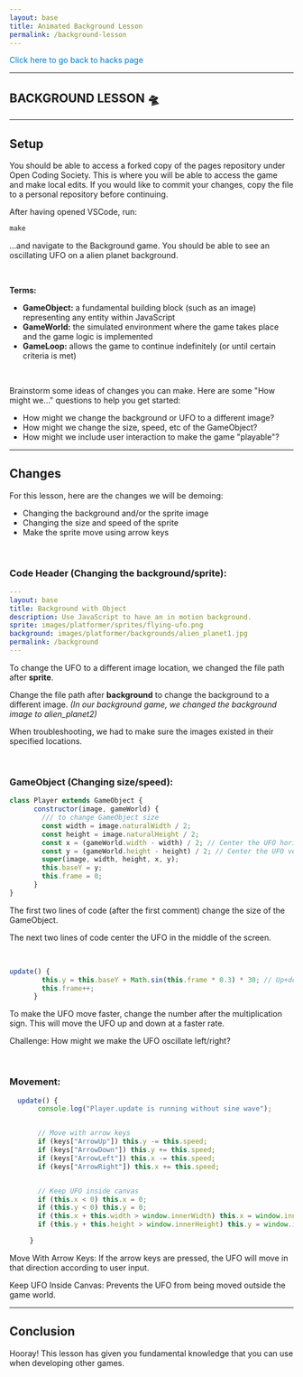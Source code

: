 ```yaml
---
layout: base
title: Animated Background Lesson
permalink: /background-lesson
---
```


<p class="back-button"><a href="{{site.baseurl}}/hacks" style="text-decoration:none;color:#007acc;font-weight:20px;">Click here to go back to hacks page</a></p>

---

## **BACKGROUND LESSON** 🛸

---

## **Setup**

You should be able to access a forked copy of the pages repository under Open Coding Society. This is where you will be able to access the game and make local edits. If you would like to commit your changes, copy the file to a personal repository before continuing.

After having opened VSCode, run:
```js
make
```
...and navigate to the Background game. You should be able to see an oscillating UFO on a alien planet background.

<br>

**Terms:**
- **GameObject:** a fundamental building block (such as an image) representing any entity within JavaScript
- **GameWorld:**  the simulated environment where the game takes place and the game logic is implemented
- **GameLoop:** allows the game to continue indefinitely (or until certain criteria is met)

<br> 

Brainstorm some ideas of changes you can make. Here are some "How might we..." questions to help you get started:
- How might we change the background or UFO to a different image?
- How might we change the size, speed, etc of the GameObject?
- How might we include user interaction to make the game "playable"?

---

## **Changes**

For this lesson, here are the changes we will be demoing:
- Changing the background and/or the sprite image
- Changing the size and speed of the sprite
- Make the sprite move using arrow keys

<br>

### **Code Header (Changing the background/sprite):**

```yaml
---
layout: base
title: Background with Object
description: Use JavaScript to have an in motion background.
sprite: images/platformer/sprites/flying-ufo.png
background: images/platformer/backgrounds/alien_planet1.jpg
permalink: /background
---
```
To change the UFO to a different image location, we changed the file path after **sprite**.

Change the file path after **background** to change the background to a different image.
*(In our background game, we changed the background image to alien_planet2)*

When troubleshooting, we had to make sure the images existed in their specified locations.

<br>

### **GameObject (Changing size/speed):**

```js
class Player extends GameObject {
      constructor(image, gameWorld) {
        /// to change GameObject size
        const width = image.naturalWidth / 2;
        const height = image.naturalHeight / 2;
        const x = (gameWorld.width - width) / 2; // Center the UFO horizontally.
        const y = (gameWorld.height - height) / 2; // Center the UFO vertically.
        super(image, width, height, x, y);
        this.baseY = y;
        this.frame = 0;
      }
}
```
The first two lines of code (after the first comment) change the size of the GameObject. 

The next two lines of code center the UFO in the middle of the screen.

<br>

```js
update() { 
        this.y = this.baseY + Math.sin(this.frame * 0.3) * 30; // Up+down movement of the UFO.
        this.frame++;
      }
```
To make the UFO move faster, change the number after the multiplication sign. This will move the UFO up and down at a faster rate.

Challenge: How might we make the UFO oscillate left/right?

<br>

### **Movement:**

```js
  update() {
       console.log("Player.update is running without sine wave");


       // Move with arrow keys
       if (keys["ArrowUp"]) this.y -= this.speed;
       if (keys["ArrowDown"]) this.y += this.speed;
       if (keys["ArrowLeft"]) this.x -= this.speed;
       if (keys["ArrowRight"]) this.x += this.speed;


       // Keep UFO inside canvas
       if (this.x < 0) this.x = 0;
       if (this.y < 0) this.y = 0;
       if (this.x + this.width > window.innerWidth) this.x = window.innerWidth - this.width;
       if (this.y + this.height > window.innerHeight) this.y = window.innerHeight - this.height;

     }
```

Move With Arrow Keys: If the arrow keys are pressed, the UFO will move in that direction according to user input.

Keep UFO Inside Canvas: Prevents the UFO from being moved outside the game world.

---

## Conclusion

Hooray! This lesson has given you fundamental knowledge that you can use when developing other games.